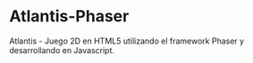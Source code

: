 # Atlantis-Phaser
Atlantis - Juego 2D en HTML5 utilizando el framework Phaser y desarrollando en Javascript.
